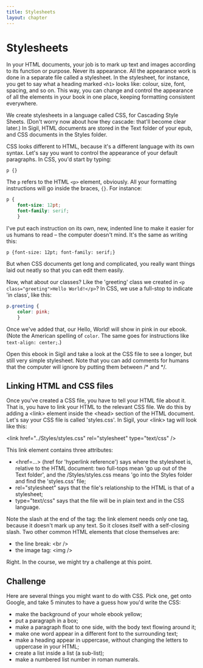 ```yaml
---
title: Stylesheets
layout: chapter
---
```


Stylesheets
============

In your HTML documents, your job is to mark up text and images according to its function or purpose. Never its appearance. All the appearance work is done in a separate file called a stylesheet. In the stylesheet, for instance, you get to say what a heading marked `<h1>` looks like: colour, size, font, spacing, and so on. This way, you can change and control the appearance of all the elements in your book in one place, keeping formatting consistent everywhere.

We create stylesheets in a language called CSS, for Cascading Style Sheets. (Don't worry now about how they cascade: that'll become clear later.) In Sigil, HTML documents are stored in the Text folder of your epub, and CSS documents in the Styles folder.

CSS looks different to HTML, because it's a different language with its own syntax. Let's say you want to control the appearance of your default paragraphs. In CSS, you'd start by typing:

`p {}`

The `p` refers to the HTML `<p>` element, obviously. All your formatting instructions will go inside the braces, `{}`. For instance:

~~~ css
p {
	font-size: 12pt;
	font-family: serif;
	}
~~~

I've put each instruction on its own, new, indented line to make it easier for us humans to read – the computer doesn't mind. It's the same as writing this:

`p {font-size: 12pt; font-family: serif;}`

But when CSS documents get long and complicated, you really want things laid out neatly so that you can edit them easily.

Now, what about our classes? Like the 'greeting' class we created in `<p class="greeting">Hello World!</p>`? In CSS, we use a full-stop to indicate 'in class', like this:

~~~ css
p.greeting {
	color: pink;
	}
~~~

Once we've added that, our Hello, World! will show in pink in our ebook. (Note the American spelling of `color`. The same goes for instructions like `text-align: center;`.)

Open this ebook in Sigil and take a look at the CSS file to see a longer, but still very simple stylesheet. Note that you can add comments for humans that the computer will ignore by putting them between /\* and \*/.

Linking HTML and CSS files
--------------------------

Once you've created a CSS file, you have to tell your HTML file about it. That is, you have to link your HTML to the relevant CSS file. We do this by adding a \<link\> element inside the \<head\> section of the HTML document. Let's say your CSS file is called 'styles.css'. In Sigil, your \<link\> tag will look like this:

\<link href="../Styles/styles.css" rel="stylesheet" type="text/css" /\>

This link element contains three attributes:

*   \<href=…\> (href for 'hyperlink reference') says where the stylesheet is, relative to the HTML document: two full-tops mean 'go up out of the Text folder', and the /Styles/styles.css means 'go into the Styles folder and find the 'styles.css' file;
*   rel="stylesheet" says that the file's relationship to the HTML is that of a stylesheet;
*   type="text/css" says that the file will be in plain text and in the CSS language.

Note the slash at the end of the tag: the link element needs only one tag, because it doesn't mark up any text. So it closes itself with a self-closing slash. Two other common HTML elements that close themselves are:

*   the line break: \<br /\>
*   the image tag: \<img /\>

Right. In the course, we might try a challenge at this point.

Challenge
---------

Here are several things you might want to do with CSS. Pick one, get onto Google, and take 5 minutes to have a guess how you'd write the CSS:

*   make the background of your whole ebook yellow;
*   put a paragraph in a box;
*   make a paragraph float to one side, with the body text flowing around it;
*   make one word appear in a different font to the surrounding text;
*   make a heading appear in uppercase, without changing the letters to uppercase in your HTML;
*   create a list inside a list (a sub-list);
*   make a numbered list number in roman numerals.


